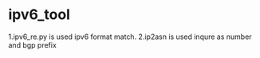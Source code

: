 # ipv6_tool

1.ipv6_re.py is used ipv6 format match.
2.ip2asn is used inqure as number and bgp prefix
